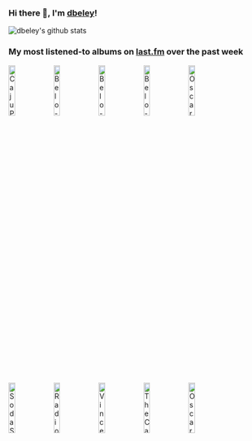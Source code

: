 ### Hi there 👋, I'm [dbeley](https://dbeley.ovh/en)!

![dbeley's github stats](https://github-readme-stats.vercel.app/api?username=dbeley)

### My most listened-to albums on [last.fm](https://www.last.fm/user/d_beley) over the past week

[<img src='https://lastfm.freetls.fastly.net/i/u/300x300/910836a28698f712e3a22f1a98537d0b.png' width='16%' height='16%' alt='Caju Pra Baixo - Ao Vivo em Marechal Hermes'>](https://www.last.fm/music/caju%2bpra%2bbaixo/ao%2bvivo%2bem%2bmarechal%2bhermes)&nbsp;
[<img src='https://lastfm.freetls.fastly.net/i/u/300x300/ef1ed6ad9b5ea281cb1ff183daace09c.jpg' width='16%' height='16%' alt='Belo - De Alma Aberta'>](https://www.last.fm/music/belo/de%2balma%2baberta)&nbsp;
[<img src='https://lastfm.freetls.fastly.net/i/u/300x300/e5555456217c842760d6c760bb600a0f.jpg' width='16%' height='16%' alt='Belo - Belo In Concert (Espaço das Américas) [Ao Vivo]'>](https://www.last.fm/music/belo/belo%2bin%2bconcert%2b%2528espa%25c3%25a7o%2bdas%2bam%25c3%25a9ricas%2529%2b%255bao%2bvivo%255d)&nbsp;
[<img src='https://lastfm.freetls.fastly.net/i/u/300x300/8a47324bc6be4dbccd9fc958a4651c6b.png' width='16%' height='16%' alt='Belo - Mistério'>](https://www.last.fm/music/belo/mist%25c3%25a9rio)&nbsp;
[<img src='https://lastfm.freetls.fastly.net/i/u/300x300/bad75302ce7849a7ae9fbc804efb1653.jpg' width='16%' height='16%' alt='Oscar Peterson - Pastel Moods'>](https://www.last.fm/music/oscar%2bpeterson/pastel%2bmoods)&nbsp;
<br>
[<img src='https://lastfm.freetls.fastly.net/i/u/300x300/3c5cad010d63422cc2c46f835d0a79fa.png' width='16%' height='16%' alt='Soda Stereo - Sueño Stereo'>](https://www.last.fm/music/soda%2bstereo/sue%25c3%25b1o%2bstereo)&nbsp;
[<img src='https://lastfm.freetls.fastly.net/i/u/300x300/28db3fdca036fb53c62754694a89d3fd.jpg' width='16%' height='16%' alt='Radiohead - A Moon Shaped Pool'>](https://www.last.fm/music/radiohead/a%2bmoon%2bshaped%2bpool)&nbsp;
[<img src='https://lastfm.freetls.fastly.net/i/u/300x300/914105990e144a0882133a6af172a079.png' width='16%' height='16%' alt='Vince Guaraldi - Vince Guaraldi and the Lost Cues from the Charlie Brown Television Specials'>](https://www.last.fm/music/vince%2bguaraldi/vince%2bguaraldi%2band%2bthe%2blost%2bcues%2bfrom%2bthe%2bcharlie%2bbrown%2btelevision%2bspecials)&nbsp;
[<img src='https://lastfm.freetls.fastly.net/i/u/300x300/72d0b18010a542469b82a59259f6b9bf.png' width='16%' height='16%' alt='The Caretaker - An Empty Bliss Beyond This World'>](https://www.last.fm/music/the%2bcaretaker/an%2bempty%2bbliss%2bbeyond%2bthis%2bworld)&nbsp;
[<img src='https://lastfm.freetls.fastly.net/i/u/300x300/20c202ab6d80ed09cfa14f284c5b771f.jpg' width='16%' height='16%' alt='Oscar Peterson Trio - Tristeza on Piano'>](https://www.last.fm/music/oscar%2bpeterson%2btrio/tristeza%2bon%2bpiano)&nbsp;
<br>
